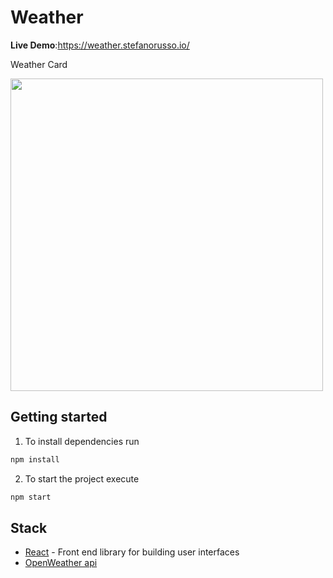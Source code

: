 # Weather

**Live Demo**:https://weather.stefanorusso.io/

Weather Card

<img src="https://res.cloudinary.com/db46klhlo/image/upload/v1537315008/weather.jpg" width="500">

## Getting started

1. To install dependencies run

```sh
npm install
```

2. To start the project execute

```sh
npm start
```

## Stack

- [React](https://reactjs.org/) - Front end library for building user interfaces
- [OpenWeather api](https://openweathermap.org/)
